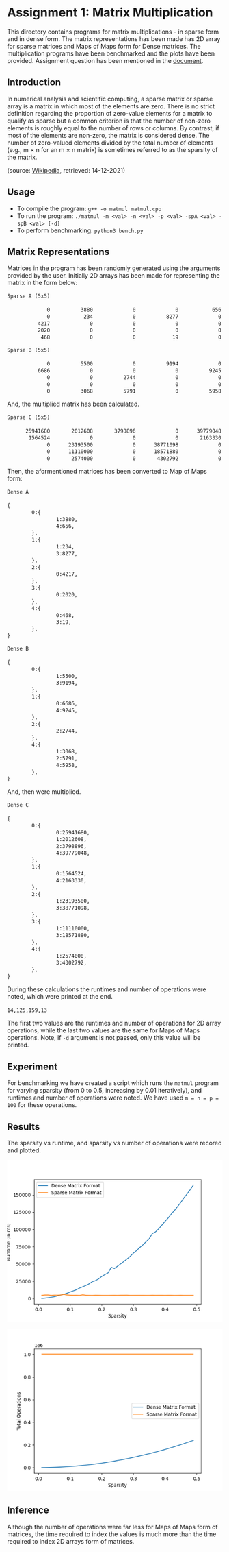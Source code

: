 # Assignment 1: Matrix Multiplication

This directory contains programs for matrix multiplications - in sparse form and in dense form. The matrix representations has been made has 2D array for sparse matrices and Maps of Maps form for Dense matrices. The multiplication programs have been benchmarked and the plots have been provided. Assignment question has been mentioned in the [document](assignment_1.pdf).

## Introduction

In numerical analysis and scientific computing, a sparse matrix or sparse array is a matrix in which most of the elements are zero. There is no strict definition regarding the proportion of zero-value elements for a matrix to qualify as sparse but a common criterion is that the number of non-zero elements is roughly equal to the number of rows or columns. By contrast, if most of the elements are non-zero, the matrix is considered dense. The number of zero-valued elements divided by the total number of elements (e.g., m × n for an m × n matrix) is sometimes referred to as the sparsity of the matrix.

(source: [Wikipedia](https://en.wikipedia.org/wiki/Sparse_matrix), retrieved: 14-12-2021)

## Usage

- To compile the program: `g++ -o matmul matmul.cpp`
- To run the program: `./matmul -m <val> -n <val> -p <val> -spA <val> -spB <val> [-d]`
- To perform benchmarking: `python3 bench.py`

## Matrix Representations

Matrices in the program has been randomly generated using the arguments provided by the user. Initially 2D arrays has been made for representing the matrix in the form below:

```
Sparse A (5x5)

             0          3880             0             0           656
             0           234             0          8277             0
          4217             0             0             0             0
          2020             0             0             0             0
           468             0             0            19             0
```
```
Sparse B (5x5)

             0          5500             0          9194             0
          6686             0             0             0          9245
             0             0          2744             0             0
             0             0             0             0             0
             0          3068          5791             0          5958
```

And, the multiplied matrix has been calculated.

```
Sparse C (5x5)

      25941680       2012608       3798896             0      39779048
       1564524             0             0             0       2163330
             0      23193500             0      38771098             0
             0      11110000             0      18571880             0
             0       2574000             0       4302792             0
```

Then, the aformentioned matrices has been converted to Map of Maps form:

```
Dense A

{
        0:{
                1:3880,
                4:656,
        },
        1:{
                1:234,
                3:8277,
        },
        2:{
                0:4217,
        },
        3:{
                0:2020,
        },
        4:{
                0:468,
                3:19,
        },
}
```

```
Dense B

{
        0:{
                1:5500,
                3:9194,
        },
        1:{
                0:6686,
                4:9245,
        },
        2:{
                2:2744,
        },
        4:{
                1:3068,
                2:5791,
                4:5958,
        },
}
```

And, then were multiplied.

```
Dense C

{
        0:{
                0:25941680,
                1:2012608,
                2:3798896,
                4:39779048,
        },
        1:{
                0:1564524,
                4:2163330,
        },
        2:{
                1:23193500,
                3:38771098,
        },
        3:{
                1:11110000,
                3:18571880,
        },
        4:{
                1:2574000,
                3:4302792,
        },
}
```

During these calculations the runtimes and number of operations were noted, which were printed at the end.

`14,125,159,13`

The first two values are the runtimes and number of operations for 2D array operations, while the last two values are the same for Maps of Maps operations. Note, if `-d` argument is not passed, only this value will be printed.

## Experiment

For benchmarking we have created a script which runs the `matmul` program for varying sparsity (from 0 to 0.5, increasing by 0.01 iteratively), and runtimes and number of operations were noted. We have used `m = n = p = 100` for these operations.

## Results

The sparsity vs runtime, and sparsity vs number of operations were recored and plotted.

![Sparsity vs Runtime](Figure_1.png)

![Sparsity vs Total Operations](Figure_2.png)

## Inference

Although the number of operations were far less for Maps of Maps form of matrices, the time required to index the values is much more than the time required to index 2D arrays form of matrices. 